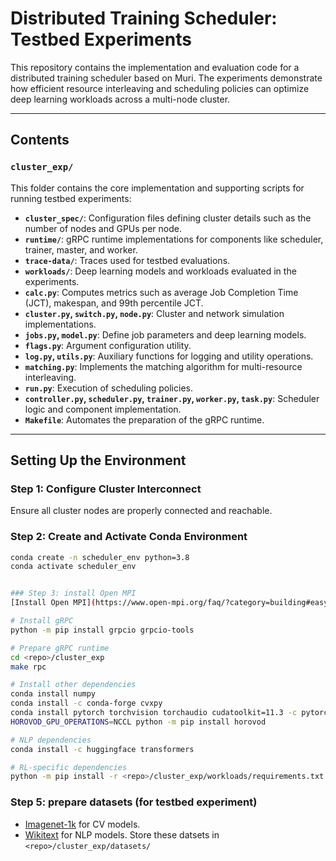 # Distributed Training Scheduler: Testbed Experiments

This repository contains the implementation and evaluation code for a distributed training scheduler based on Muri. The experiments demonstrate how efficient resource interleaving and scheduling policies can optimize deep learning workloads across a multi-node cluster.

---

## Contents

### `cluster_exp/`
This folder contains the core implementation and supporting scripts for running testbed experiments:

- **`cluster_spec/`**: Configuration files defining cluster details such as the number of nodes and GPUs per node.
- **`runtime/`**: gRPC runtime implementations for components like scheduler, trainer, master, and worker.
- **`trace-data/`**: Traces used for testbed evaluations.
- **`workloads/`**: Deep learning models and workloads evaluated in the experiments.
- **`calc.py`**: Computes metrics such as average Job Completion Time (JCT), makespan, and 99th percentile JCT.
- **`cluster.py`, `switch.py`, `node.py`**: Cluster and network simulation implementations.
- **`jobs.py`, `model.py`**: Define job parameters and deep learning models.
- **`flags.py`**: Argument configuration utility.
- **`log.py`, `utils.py`**: Auxiliary functions for logging and utility operations.
- **`matching.py`**: Implements the matching algorithm for multi-resource interleaving.
- **`run.py`**: Execution of scheduling policies.
- **`controller.py`, `scheduler.py`, `trainer.py`, `worker.py`, `task.py`**: Scheduler logic and component implementation.
- **`Makefile`**: Automates the preparation of the gRPC runtime.

---

## Setting Up the Environment

### Step 1: Configure Cluster Interconnect
Ensure all cluster nodes are properly connected and reachable.

### Step 2: Create and Activate Conda Environment
```bash
conda create -n scheduler_env python=3.8
conda activate scheduler_env


### Step 3: install Open MPI
[Install Open MPI](https://www.open-mpi.org/faq/?category=building#easy-build) or other MPI implementation.

# Install gRPC
python -m pip install grpcio grpcio-tools

# Prepare gRPC runtime
cd <repo>/cluster_exp
make rpc

# Install other dependencies
conda install numpy
conda install -c conda-forge cvxpy
conda install pytorch torchvision torchaudio cudatoolkit=11.3 -c pytorch
HOROVOD_GPU_OPERATIONS=NCCL python -m pip install horovod

# NLP dependencies
conda install -c huggingface transformers

# RL-specific dependencies
python -m pip install -r <repo>/cluster_exp/workloads/requirements.txt
```

### Step 5: prepare datasets (for testbed experiment)
- [Imagenet-1k](https://academictorrents.com/details/a306397ccf9c2ead27155983c254227c0fd938e2) for CV models.
- [Wikitext](https://huggingface.co/datasets/wikitext) for NLP models.
Store these datsets in ```<repo>/cluster_exp/datasets/```

<!-- # 2. Reproduce testbed results (for SIGCOMM'22 artifact evaluation)
- ```cd <repo>/cluster_exp```
- Table 3&4, Figure 8: ```bash run.sh <scheduler>```, ```<scheduler>``` can be set to
  - ```shortest```: SRTF
  - ```shortest-gpu```: SRSF
  - ```multi-resource-blossom-same-gpu```: Muri-S
  - ```dlas-gpu```: Tiresias
  - ```themis```: Themis
  - ```multi-resource-blossom-same-gpu-unaware```: Muri-L
- Each test takes about 1 day. -->
